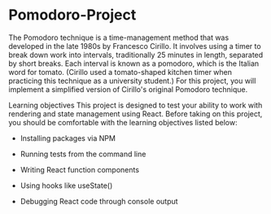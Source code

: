 # Pomodoro-Project

The Pomodoro technique is a time-management method that was developed in the late 1980s by Francesco Cirillo. It involves using a timer to break down work into intervals, traditionally 25 minutes in length, separated by short breaks. Each interval is known as a pomodoro, which is the Italian word for tomato. (Cirillo used a tomato-shaped kitchen timer when practicing this technique as a university student.) For this project, you will implement a simplified version of Cirillo's original Pomodoro technique.

Learning objectives
  This project is designed to test your ability to work with rendering and state management using React. Before taking on this project, you should be comfortable with the learning   objectives listed below:

- Installing packages via NPM

- Running tests from the command line

- Writing React function components

- Using hooks like useState()

- Debugging React code through console output
